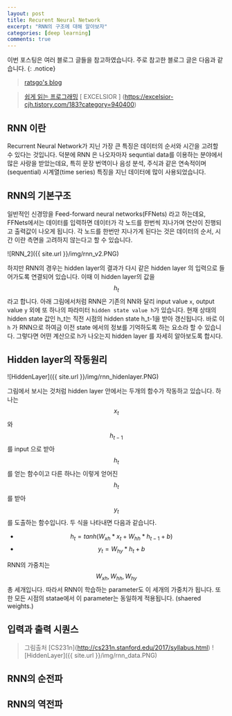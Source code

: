```yaml
---
layout: post
title: Recurent Neural Network
excerpt: "RNN의 구조에 대해 알아보자"
categories: [deep learning]
comments: true
---
```


이번 포스팅은 여러 블로그 글들을 참고하였습니다. 주로 참고한 블로그 글은 다음과 같습니다.
{: .notice}

 > [ratsgo's blog](https://ratsgo.github.io/natural%20language%20processing/2017/03/09/rnnlstm/)
 
 > [쉽게 읽는 프로그래밍](https://m.blog.naver.com/PostView.nhn?blogId=magnking&logNo=221311273459&proxyReferer=https%3A%2F%2Fwww.google.com%2F)
 > [ EXCELSIOR ] (https://excelsior-cjh.tistory.com/183?category=940400)


## RNN 이란

Recurrent Neural Network가 지닌 가장 큰 특징은 데이터의 순서와 시간을 고려할 수 있다는 것입니다. 덕분에 RNN 은 나오자마자 sequntial data를 이용하는 분야에서 많은 사랑을 받았는데요, 특히 문장 번역이나 음성 분석, 주식과 같은 연속적이며(sequential) 시계열(time series) 특징을 지닌 데이터에 많이 사용되었습니다. 

## RNN의 기본구조

일반적인 신경망을 Feed-forward neural networks(FFNets) 라고 하는데요, FFNets에서는 데이터를 입력하면 데이터가 각 노드를 한번씩 지나가며 연산이 진행되고 출력값이 나오게 됩니다. 각 노드를 한번만 지나가게 된다는 것은 데이터의 순서, 시간 이란 측면을 고려하지 않는다고 할 수 있습니다. 

![RNN_2]({{ site.url }}/img/rnn_v2.PNG)

하지만 RNN의 경우는 hidden layer의 결과가 다시 같은 hidden layer 의 입력으로 들어가도록 연결되어 있습니다. 이때 이 hidden layer의 값을 $$h_t$$ 라고 합니다. 아래 그림에서처럼 RNN은 기존의 NN와 달리 input value `x`, output value `y` 외에 또 하나의 파라미터 ``hidden state value h``가 있습니다. 현재 상태의 hidden state 값인 h_t는 직전 시점의 hidden state h_t-1을 받아 갱신됩니다. 바로 이 ``h`` 가 RNN으로 하여금 이전 state 에서의 정보를 기억하도록 하는 요소라 할 수 있습니다. 그렇다면 어떤 계산으로 h가 나오는지 hidden layer 를 자세히 알아보도록 합시다.


## Hidden layer의 작동원리

![HiddenLayer]({{ site.url }}/img/rnn_hidenlayer.PNG)

그림에서 보시는 것처럼 hidden layer 안에서는 두개의 함수가 작동하고 있습니다. 하나는 $$x_t$$ 와 $$h_{t-1}$$ 를 input 으로 받아 $$h_t$$ 를 얻는 함수이고 다른 하나는 이렇게 얻어진 $$h_t$$를 받아 $$y_t$$를 도출하는 함수입니다. 두 식을 나타내면 다음과 같습니다.
* $$h_{t} = tanh( W_{xh} * x_{t} + W_{hh} * h_{t-1} + b )$$ 
* $$y_{t} = W_{hy} * h_{t} + b$$

RNN의 가중치는 $$W_{xh}, W_{hh}, W_{hy}$$ 총 세개입니다. 따라서 RNN이 학습하는 parameter도 이 세개의 가중치가 됩니다. 또한 모든 시점의 statae에서 이 parameter는 동일하게 적용됩니다. (shaered weights.)

## 입력과 출력 시퀀스

> 그림출처 [CS231n]{http://cs231n.stanford.edu/2017/syllabus.html)
![HiddenLayer]({{ site.url }}/img/rnn_data.PNG)

## RNN의 순전파

## RNN의 역전파
